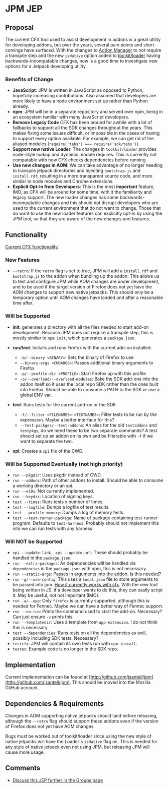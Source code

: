# JPM JEP
## Proposal

The current CFX tool used to assist development in addons is a great utility for developing addons, but over the years, several pain points and short-comings have surfaced. With the changes to [Addon Manager](https://github.com/mozilla/addon-sdk/pull/1241) to not require a transpile step and the new `isNative` option added to [toolkit/loader](https://github.com/mozilla/addon-sdk/pull/1279) having backwards-incompatable changes, now is a good time to investigate new options for a Jetpack developing utility.

### Benefits of Change

* **JavaScript**: JPM is written in JavaScript as opposed to Python, hopefully increasing contributions. Also assumed that developers are more likely to have a node environment set up rather than Python already.
* **npm**: JPM will be in a separate repository and served over npm, being in an ecosystem familiar with many JavaScript developers.
* **Remove Legacy Code** CFX has been around for awhile with a lot of fallbacks to support all the SDK changes throughout the years. This makes fixing some issues difficult, or impossible in the cases of having to support every option available. For example, we can get rid of the aliased modules (`require('tabs') === require('sdk/tabs')`).
* **Support new native Loader**: The changes in `toolkit/loader` provides node-style lookup and dynamic module requires. This is currently not compatable with how CFX checks dependencies before running.
* **Use new changes in AOM**: We can take advantage of no longer needing to transpile jetpack directories and injecting `bootstrap.js` and `install.rdf`, resulting in a more transparent source code, and more similar to node modules and Chrome extensions.
* **Explicit Opt-In from Developers**: This is the most **important** feature, IMO, as CFX will be around for some time, with it the familiarity and legacy support. The new loader changes has some backwards-incompatable changes and this should not disrupt developers who are used to the current environment that do not want to change. Those that do want to use the new loader features can explicitly opt-in by using the JPM tool, so that they are aware of the new changes and features.

## Functionality

[Current CFX functionality](https://developer.mozilla.org/en-US/Add-ons/SDK/Tools/cfx).

### New Features

* `--retro`: If the `retro` flag is set to true, JPM will add a `install.rdf` and `bootstrap.js` to the addon when bundling up the addon. This allows us to test and configure JPM while AOM changes are under development, and to be used if the target version of Firefox does not yet have the AOM changes to support new native jetpacks. This should only be a temporary option until AOM changes have landed and after a reasonable time after.

### Will be Supported

* **init**: generates a directory with all the files needed to start add-on development. Because JPM does not require a transpile step, this is mostly similar to `npm init`, which generates a `package.json`.

* **run/test**: Installs and runs Firefox with the current add-on installed.
  * `-b/--binary <BINARY>`: Sets the binary of Firefox to use
  * `--binary-args <CMDARGS>`: Passes additional binary arguments to Firefox
  * `-p/--profile-dir <PROFILE>`: Start Firefox up with this profile
  * `-o/--overload/--overload-modules`: Bake the SDK add-ons into the addon itself so it uses the local repo SDK rather than the ones built into Firefox. Should be able to consume a PATH to the SDK or use a global ENV var.
* **test**: Runs tests for the current add-on or the SDK
  * `-f/--filter <FILENAMES>:<TESTNAMES>`: Filter tests to be run by the expression. Maybe a better interface for this?
  * `--test-packges/--test-addons`: An alias for the old `testaddons` and `testpkgs`, do we need these to be two separate commands? A test should set up an addon on its own and be filterable with `-f` if we want to separate the two.
* **xpi**: Creates a `xpi` file of the CWD.

### Will be Supported Eventually (not high priority)

* `run --pkgdir`: Uses pkgdir instead of CWD.
* `run --addons`: Path of other addons to install. Should be able to consume a working directory or an xpi.
* `run --e10s`: Not currently implemented.
* `run --keydir`: Location of signing keys.
* `test --times`: Runs tests x number of times.
* `test --logfile`: Dumps a logfile of test results.
* `test --profile-memory`: Dumps a log of memory tests.
* `test --test-runner-package`: Name of package containing test-runner program. Defaults to `test-harness`. Probably should not implement this into we can run tests with any harness.

### Will NOT be Supported

* `xpi --update-link, xpi --update-url`: These should probably be handled in the `package.json`.
* `run --extra-packages`: As dependencies will be handled via `dependencies` in the `package.json` with npm, this is not necessary.
* `run --static-args`: [Passes in arguments into the addon](https://developer.mozilla.org/en-US/Add-ons/SDK/Tools/cfx#Passing_Static_Arguments). Is this needed?
* `run -g/--use-config`: This uses a `local.json` file to store arguments to be passed into jpm. [How it currently works with cfx](https://developer.mozilla.org/en-US/Add-ons/SDK/Tools/cfx#Using_Configurations). With the new tool being written in JS, if a developer wants to do this, they can easily script it. May be useful, not not important (IMO).
* `run -a/--app`: Only `firefox` is currently supported, although this is needed for Fennec. Maybe we can have a better way of Fennec support.
* `run --no-run`: Prints the command used to start the add-on. Necessary? Can just ensure `-v` prints this.
* `run --templatedir`: Uses a template from `app-extension`. I do not think this is necessary.
* `test --dependencies`: Runs tests on all the dependencies as well, possibly including SDK tests. Necessary?
* `testcfx`: JPM will contain its own tests run with `npm install`.
* `testex`: Example code is no longer in the SDK repo.

## Implementation

Current implementation can be found at [http://github.com/jsantell/jpm](http://github.com/jsantell/jpm). This should be moved into the Mozilla GitHub account.

## Dependencies & Requirements 

Changes in AOM supporting native jetpacks should land before releasing, although the `--retro` flag should support these addons even if the version of Firefox does not yet have AOM changes.

Bugs must be worked out of toolkit/loader since using the new style of native jetpacks will have the Loader's `isNative` flag on. This is needed for any style of native jetpack even not using JPM, but releasing JPM will cause more usage.

## Comments

* [Discuss this JEP further in the Groups page]()

